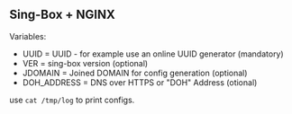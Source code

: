 Sing-Box + NGINX
----------------

Variables:
 * UUID = UUID - for example use an online UUID generator (mandatory)
 * VER = sing-box version (optional)
 * JDOMAIN = Joined DOMAIN for config generation (optional)
 * DOH_ADDRESS = DNS over HTTPS or "DOH" Address (otional)

use `cat /tmp/log` to print configs.